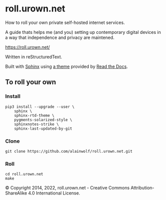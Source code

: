 # roll.urown.net

How to roll your own private self-hosted internet services.

A guide thats helps me (and you) setting up contemporary digital devices in a
way that independence and privacy are maintened.

<https://roll.urown.net/>

Written in reStructuredText.

Built with [Sphinx](http://www.sphinx-doc.org/en/master/) using [a theme](https://github.com/rtfd/sphinx_rtd_theme)
provided by [Read the Docs](https://readthedocs.org/).

## To roll your own

### Install

    pip3 install --upgrade --user \
        sphinx \
        sphinx-rtd-theme \
        pygments-solarized-style \
        sphinxnotes-strike \
        sphinx-last-updated-by-git

### Clone

    git clone https://github.com/alainwolf/roll.urown.net.git

### Roll

    cd roll.urown.net
    make

© Copyright 2014, 2022, roll.urown.net - Creative Commons Attribution-ShareAlike 4.0 International License.
